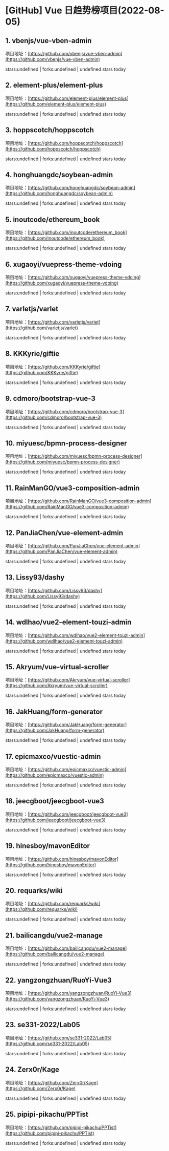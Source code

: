 # [GitHub] Vue 日趋势榜项目(2022-08-05)

## 1. vbenjs/vue-vben-admin 

项目地址：[https://github.com/vbenjs/vue-vben-admin](https://github.com/vbenjs/vue-vben-admin)

stars:undefined | forks:undefined | undefined stars today 



## 2. element-plus/element-plus 

项目地址：[https://github.com/element-plus/element-plus](https://github.com/element-plus/element-plus)

stars:undefined | forks:undefined | undefined stars today 



## 3. hoppscotch/hoppscotch 

项目地址：[https://github.com/hoppscotch/hoppscotch](https://github.com/hoppscotch/hoppscotch)

stars:undefined | forks:undefined | undefined stars today 



## 4. honghuangdc/soybean-admin 

项目地址：[https://github.com/honghuangdc/soybean-admin](https://github.com/honghuangdc/soybean-admin)

stars:undefined | forks:undefined | undefined stars today 



## 5. inoutcode/ethereum_book 

项目地址：[https://github.com/inoutcode/ethereum_book](https://github.com/inoutcode/ethereum_book)

stars:undefined | forks:undefined | undefined stars today 



## 6. xugaoyi/vuepress-theme-vdoing 

项目地址：[https://github.com/xugaoyi/vuepress-theme-vdoing](https://github.com/xugaoyi/vuepress-theme-vdoing)

stars:undefined | forks:undefined | undefined stars today 



## 7. varletjs/varlet 

项目地址：[https://github.com/varletjs/varlet](https://github.com/varletjs/varlet)

stars:undefined | forks:undefined | undefined stars today 



## 8. KKKyrie/giftie 

项目地址：[https://github.com/KKKyrie/giftie](https://github.com/KKKyrie/giftie)

stars:undefined | forks:undefined | undefined stars today 



## 9. cdmoro/bootstrap-vue-3 

项目地址：[https://github.com/cdmoro/bootstrap-vue-3](https://github.com/cdmoro/bootstrap-vue-3)

stars:undefined | forks:undefined | undefined stars today 



## 10. miyuesc/bpmn-process-designer 

项目地址：[https://github.com/miyuesc/bpmn-process-designer](https://github.com/miyuesc/bpmn-process-designer)

stars:undefined | forks:undefined | undefined stars today 



## 11. RainManGO/vue3-composition-admin 

项目地址：[https://github.com/RainManGO/vue3-composition-admin](https://github.com/RainManGO/vue3-composition-admin)

stars:undefined | forks:undefined | undefined stars today 



## 12. PanJiaChen/vue-element-admin 

项目地址：[https://github.com/PanJiaChen/vue-element-admin](https://github.com/PanJiaChen/vue-element-admin)

stars:undefined | forks:undefined | undefined stars today 



## 13. Lissy93/dashy 

项目地址：[https://github.com/Lissy93/dashy](https://github.com/Lissy93/dashy)

stars:undefined | forks:undefined | undefined stars today 



## 14. wdlhao/vue2-element-touzi-admin 

项目地址：[https://github.com/wdlhao/vue2-element-touzi-admin](https://github.com/wdlhao/vue2-element-touzi-admin)

stars:undefined | forks:undefined | undefined stars today 



## 15. Akryum/vue-virtual-scroller 

项目地址：[https://github.com/Akryum/vue-virtual-scroller](https://github.com/Akryum/vue-virtual-scroller)

stars:undefined | forks:undefined | undefined stars today 



## 16. JakHuang/form-generator 

项目地址：[https://github.com/JakHuang/form-generator](https://github.com/JakHuang/form-generator)

stars:undefined | forks:undefined | undefined stars today 



## 17. epicmaxco/vuestic-admin 

项目地址：[https://github.com/epicmaxco/vuestic-admin](https://github.com/epicmaxco/vuestic-admin)

stars:undefined | forks:undefined | undefined stars today 



## 18. jeecgboot/jeecgboot-vue3 

项目地址：[https://github.com/jeecgboot/jeecgboot-vue3](https://github.com/jeecgboot/jeecgboot-vue3)

stars:undefined | forks:undefined | undefined stars today 



## 19. hinesboy/mavonEditor 

项目地址：[https://github.com/hinesboy/mavonEditor](https://github.com/hinesboy/mavonEditor)

stars:undefined | forks:undefined | undefined stars today 



## 20. requarks/wiki 

项目地址：[https://github.com/requarks/wiki](https://github.com/requarks/wiki)

stars:undefined | forks:undefined | undefined stars today 



## 21. bailicangdu/vue2-manage 

项目地址：[https://github.com/bailicangdu/vue2-manage](https://github.com/bailicangdu/vue2-manage)

stars:undefined | forks:undefined | undefined stars today 



## 22. yangzongzhuan/RuoYi-Vue3 

项目地址：[https://github.com/yangzongzhuan/RuoYi-Vue3](https://github.com/yangzongzhuan/RuoYi-Vue3)

stars:undefined | forks:undefined | undefined stars today 



## 23. se331-2022/Lab05 

项目地址：[https://github.com/se331-2022/Lab05](https://github.com/se331-2022/Lab05)

stars:undefined | forks:undefined | undefined stars today 



## 24. Zerx0r/Kage 

项目地址：[https://github.com/Zerx0r/Kage](https://github.com/Zerx0r/Kage)

stars:undefined | forks:undefined | undefined stars today 



## 25. pipipi-pikachu/PPTist 

项目地址：[https://github.com/pipipi-pikachu/PPTist](https://github.com/pipipi-pikachu/PPTist)

stars:undefined | forks:undefined | undefined stars today 



